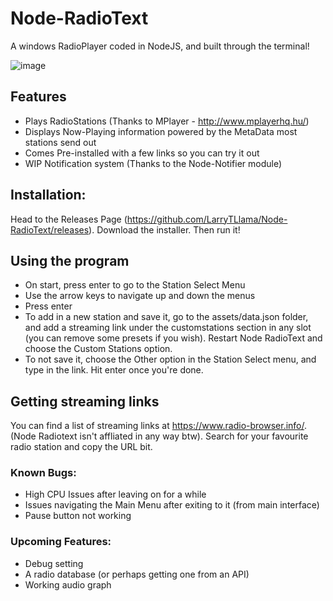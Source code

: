 # Node-RadioText
A windows RadioPlayer coded in NodeJS, and built through the terminal!

![image](https://user-images.githubusercontent.com/79579625/169851361-afff1ce4-b1f4-47bf-907b-80ea8f55f630.png)

## Features
- Plays RadioStations (Thanks to MPlayer - http://www.mplayerhq.hu/)
- Displays Now-Playing information powered by the MetaData most stations send out
- Comes Pre-installed with a few links so you can try it out
- WIP Notification system (Thanks to the Node-Notifier module)

## Installation:
Head to the Releases Page (https://github.com/LarryTLlama/Node-RadioText/releases). 
Download the installer. Then run it!

## Using the program
- On start, press enter to go to the Station Select Menu
- Use the arrow keys to navigate up and down the menus
- Press enter
- To add in a new station and save it, go to the assets/data.json folder, and add a streaming link under the customstations section in any slot (you can remove some presets if you wish). Restart Node RadioText and choose the Custom Stations option.
- To not save it, choose the Other option in the Station Select menu, and type in the link. Hit enter once you're done.

## Getting streaming links
You can find a list of streaming links at https://www.radio-browser.info/. (Node Radiotext isn't affliated in any way btw).
Search for your favourite radio station and copy the URL bit.

### Known Bugs:
- High CPU Issues after leaving on for a while
- Issues navigating the Main Menu after exiting to it (from main interface)
- Pause button not working

### Upcoming Features:
- Debug setting
- A radio database (or perhaps getting one from an API)
- Working audio graph
